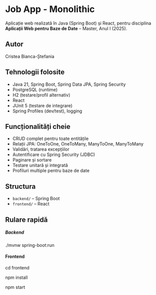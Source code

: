 # Job App - Monolithic
Aplicație web realizată în Java (Spring Boot) și React, pentru disciplina **Aplicații Web pentru Baze de Date** – Master, Anul I (2025).
 
## Autor
Cristea Bianca-Ștefania
 
## Tehnologii folosite
- Java 21, Spring Boot, Spring Data JPA, Spring Security
- PostgreSQL (runtime)
- H2 (testare/profil alternativ)
- React
- JUnit 5 (testare de integrare)
- Spring Profiles (dev/test), logging
 
## Funcționalități cheie
- CRUD complet pentru toate entitățile
- Relații JPA: OneToOne, OneToMany, ManyToOne, ManyToMany
- Validări, tratarea excepțiilor
- Autentificare cu Spring Security (JDBC)
- Paginare și sortare
- Testare unitară și integrată
- Profiluri multiple pentru baze de date

## Structura
- `backend/` – Spring Boot
- `frontend/` – React

## Rulare rapidă
##### Backend
./mvnw spring-boot:run

#### Frontend
cd frontend

npm install

npm start
